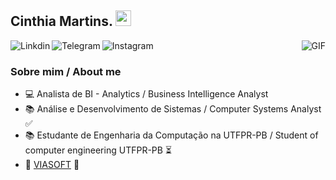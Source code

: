 ## Cinthia Martins. <img src="https://media.giphy.com/media/hvRJCLFzcasrR4ia7z/giphy.gif" width="25px">

<a href="https://www.linkedin.com/in/cinthia-martins-569b7a1a7">
  <img align="left" alt="Linkdin"  src="https://img.shields.io/badge/LinkedIn-0077B5?style=for-the-badge&logo=linkedin&logoColor=white" />
</a>

<a href="https://t.me/Cinthia_Martins">
  <img align="left" alt="Telegram"  src="https://img.shields.io/badge/Telegram-2CA5E0?style=for-the-badge&logo=telegram&logoColor=white" />
</a>

<a href="https://www.instagram.com/cinthia.marttins/">
  <img align="left" alt="Instagram"  src="https://img.shields.io/badge/Instagram-E4405F?style=for-the-badge&logo=instagram&logoColor=white" />
</a>

<img align="right" alt="GIF" src="https://media2.giphy.com/media/fo0HtwcJzNUcOlRdFc/giphy.gif?cid=790b7611d5e9ef5429feeb2005f4d231aabfa0b9cda192b8&rid=giphy.gif&ct=s?raw=true" />
<br />

### Sobre mim / About me

- :computer: Analista de BI - Analytics / Business Intelligence Analyst
- :books: Análise e Desenvolvimento de Sistemas / Computer Systems Analyst  ✅ 
- :books: Estudante de Engenharia da Computação na UTFPR-PB / Student of computer engineering UTFPR-PB  ⏳ 
- :briefcase: [VIASOFT](https://viasoft.com.br/)  🚀
